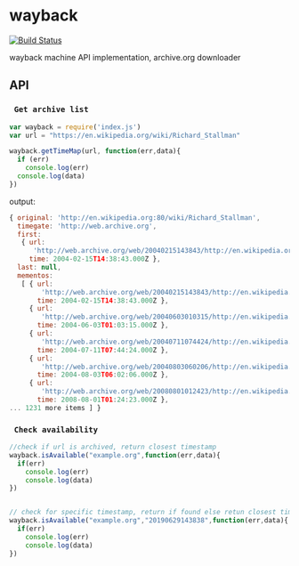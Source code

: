 # wayback
[![Build Status](https://travis-ci.org/SusmithKrishnan/wayback.svg?branch=master)](https://travis-ci.org/SusmithKrishnan/wayback)

wayback machine API implementation, archive.org downloader
## API

### ` Get archive list`

```js
var wayback = require('index.js')
var url = "https://en.wikipedia.org/wiki/Richard_Stallman"

wayback.getTimeMap(url, function(err,data){
  if (err)
    console.log(err)
  console.log(data)
})
```
output:
```js
{ original: 'http://en.wikipedia.org:80/wiki/Richard_Stallman',
  timegate: 'http://web.archive.org',
  first:
   { url:
      'http://web.archive.org/web/20040215143843/http://en.wikipedia.org:80/wiki/Richard_Stallman',
     time: 2004-02-15T14:38:43.000Z },
  last: null,
  mementos:
   [ { url:
        'http://web.archive.org/web/20040215143843/http://en.wikipedia.org:80/wiki/Richard_Stallman',
       time: 2004-02-15T14:38:43.000Z },
     { url:
        'http://web.archive.org/web/20040603010315/http://en.wikipedia.org:80/wiki/Richard_Stallman',
       time: 2004-06-03T01:03:15.000Z },
     { url:
        'http://web.archive.org/web/20040711074424/http://en.wikipedia.org:80/wiki/Richard_Stallman',
       time: 2004-07-11T07:44:24.000Z },
     { url:
        'http://web.archive.org/web/20040803060206/http://en.wikipedia.org:80/wiki/Richard_Stallman',
       time: 2004-08-03T06:02:06.000Z },
     { url:
        'http://web.archive.org/web/20080801012423/http://en.wikipedia.org/wiki/Richard_Stallman',
       time: 2008-08-01T01:24:23.000Z },
... 1231 more items ] }
```

### ` Check availability`

```js
//check if url is archived, return closest timestamp
wayback.isAvailable("example.org",function(err,data){
  if(err)
    console.log(err)
	console.log(data)
})


// check for specific timestamp, return if found else retun closest timestamp
wayback.isAvailable("example.org","20190629143838",function(err,data){
  if(err)
    console.log(err)
	console.log(data)
})

```
